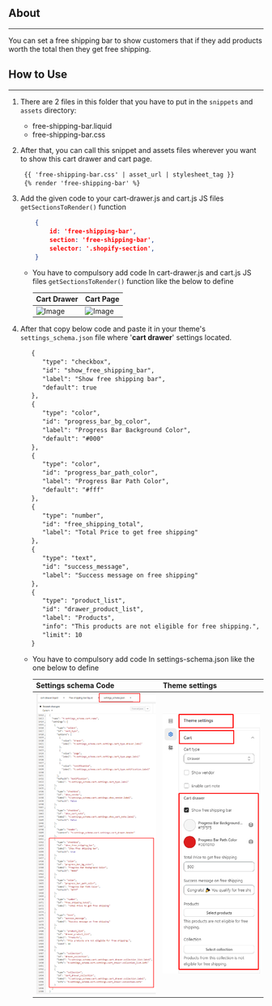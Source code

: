 
## About
------------
You can set a free shipping bar to show customers that if they add products worth the total then they get free shipping.

## How to Use
------------
1. There are 2 files in this folder that you have to put in the `snippets` and  `assets` directory:
   - free-shipping-bar.liquid
   - free-shipping-bar.css
   

1. After that, you can call this snippet and assets files wherever you want to show this cart drawer and cart page.
   ```html
    {{ 'free-shipping-bar.css' | asset_url | stylesheet_tag }}
    {% render 'free-shipping-bar' %}
   ```
1. Add the given code to your cart-drawer.js and cart.js JS files `getSectionsToRender()` function
    ```json
        {
            id: 'free-shipping-bar',
            section: 'free-shipping-bar',
            selector: '.shopify-section',
        }
   ```
    - You have to compulsory add code In cart-drawer.js and cart.js JS files `getSectionsToRender()` function like the below to define

      | Cart Drawer  | Cart Page |
      | ------------- | ------------- |
      | ![Image](assets/images/cart-drawer.png)  | ![Image](assets/images/cart-page.png)  |
    
   

2. After that copy below code and paste it in your theme's `settings_schema.json` file where '**cart drawer**' settings located.
   ```html
      {
         "type": "checkbox",
         "id": "show_free_shipping_bar",
         "label": "Show free shipping bar",
         "default": true
      },
      {
         "type": "color",
         "id": "progress_bar_bg_color",
         "label": "Progress Bar Background Color",
         "default": "#000"
      },
      {
         "type": "color",
         "id": "progress_bar_path_color",
         "label": "Progress Bar Path Color",
         "default": "#fff"
      },
      {
         "type": "number",
         "id": "free_shipping_total",
         "label": "Total Price to get free shipping"
      },
      {
         "type": "text",
         "id": "success_message",
         "label": "Success message on free shipping"
      },
      {
         "type": "product_list",
         "id": "drawer_product_list",
         "label": "Products",
         "info": "This products are not eligible for free shipping.",
         "limit": 10
      }
   ```

   - You have to compulsory add code In settings-schema.json like the one below to define

      | Settings schema Code | Theme settings |
      | ------------- | ------------- |
      | ![Image](assets/images/settings-schema.png) | ![Image](assets/images/cart-settings.png)  |

